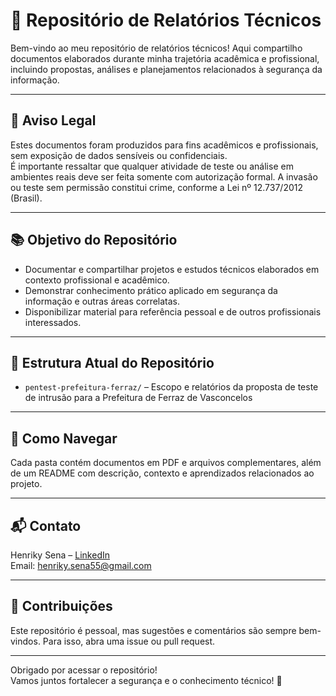 # 📂 Repositório de Relatórios Técnicos

Bem-vindo ao meu repositório de relatórios técnicos! Aqui compartilho documentos elaborados durante minha trajetória acadêmica e profissional, incluindo propostas, análises e planejamentos relacionados à segurança da informação.

---

## 🚨 Aviso Legal

Estes documentos foram produzidos para fins acadêmicos e profissionais, sem exposição de dados sensíveis ou confidenciais.  
É importante ressaltar que qualquer atividade de teste ou análise em ambientes reais deve ser feita somente com autorização formal. A invasão ou teste sem permissão constitui crime, conforme a Lei nº 12.737/2012 (Brasil).

---

## 📚 Objetivo do Repositório

- Documentar e compartilhar projetos e estudos técnicos elaborados em contexto profissional e acadêmico.  
- Demonstrar conhecimento prático aplicado em segurança da informação e outras áreas correlatas.  
- Disponibilizar material para referência pessoal e de outros profissionais interessados.

---

## 📁 Estrutura Atual do Repositório

- `pentest-prefeitura-ferraz/` – Escopo e relatórios da proposta de teste de intrusão para a Prefeitura de Ferraz de Vasconcelos

---

## 🚀 Como Navegar

Cada pasta contém documentos em PDF e arquivos complementares, além de um README com descrição, contexto e aprendizados relacionados ao projeto.

---

## 📬 Contato

Henriky Sena – [LinkedIn](https://www.linkedin.com/in/henrikysena)  
Email: henriky.sena55@gmail.com

---

## 🤝 Contribuições

Este repositório é pessoal, mas sugestões e comentários são sempre bem-vindos. Para isso, abra uma issue ou pull request.

---

Obrigado por acessar o repositório!  
Vamos juntos fortalecer a segurança e o conhecimento técnico! 🔐
